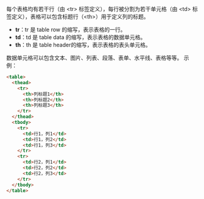 每个表格均有若干行（由 \<tr> 标签定义），每行被分割为若干单元格（由 \<td> 标签定义），表格可以包含标题行（\<th>）用于定义列的标题。

- **tr**：tr 是 table row 的缩写，表示表格的一行。
- **td**：td 是 table data 的缩写，表示表格的数据单元格。
- **th**：th 是 table header的缩写，表示表格的表头单元格。

数据单元格可以包含文本、图片、列表、段落、表单、水平线、表格等等。
示例：
```html
<table>  
  <thead>  
    <tr>  
      <th>列标题1</th>  
      <th>列标题2</th>  
      <th>列标题3</th>  
    </tr>  
  </thead>  
  <tbody>  
    <tr>  
      <td>行1，列1</td>  
      <td>行1，列2</td>  
      <td>行1，列3</td>  
    </tr>  
    <tr>  
      <td>行2，列1</td>  
      <td>行2，列2</td>  
      <td>行2，列3</td>  
    </tr>  
  </tbody>  
</table>
```